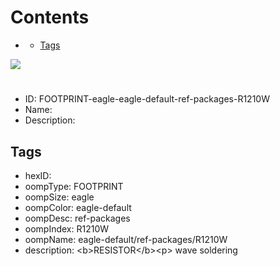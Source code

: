 



Contents
========

* [](#)
	* [Tags](#tags)
  
![][im]
# 

- ID: FOOTPRINT-eagle-eagle-default-ref-packages-R1210W
- Name: 
- Description: 

## Tags

- hexID: 
- oompType: FOOTPRINT
- oompSize: eagle
- oompColor: eagle-default
- oompDesc: ref-packages
- oompIndex: R1210W
- oompName: eagle-default/ref-packages/R1210W
- description: &lt;b&gt;RESISTOR&lt;/b&gt;&lt;p&gt;&#xD;
wave soldering



[im]: image.png
